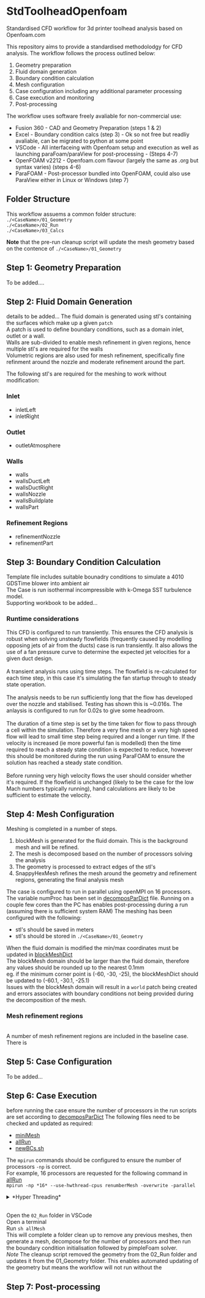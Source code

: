 # StdToolheadOpenfoam
Standardised CFD workflow for 3d printer toolhead analysis based on Openfoam.com

This repository aims to provide a standardised methodolodgy for CFD analysis.
The workflow follows the process outlined below:
1) Geometry preparation
2) Fluid domain generation
3) Boundary condition calculation
4) Mesh configuration
5) Case configuration including any additional parameter processing
6) Case execution and monitoring
7) Post-processing

The workflow uses software freely avaliable for non-commercial use:
* Fusion 360 - CAD and Geometry Preparation (steps 1 & 2)
* Excel - Boundary condition calcs (step 3) - Ok so not free but readliy avaliable, can be migrated to python at some point   
* VSCode - All interfaceing with Openfoam setup and execution as well as launching paraFoam/paraView for post-processing - (Steps 4-7)
* OpenFOAM v2212 - Openfoam.com flavour (largely the same as .org but syntax varies) (steps 4-6)
* ParaFOAM - Post-processor bundled into OpenFOAM, could also use ParaView either in Linux or Windows (step 7)

## Folder Structure
This workflow assuems a common folder structure:
<br>	`./<CaseName>/01_Geometry`
<br> 	`./<CaseName>/02_Run`
<br>	`./<CaseName>/03_Calcs`

**Note** that the pre-run cleanup script will update the mesh geometry based on the contence of `./<CaseName>/01_Geometry` 

## Step 1: Geometry Preparation
To be added....

## Step 2: Fluid Domain Generation
details to be added...
The fluid domain is generated using stl's containing the surfaces which make up a given <code>patch</code>
<br>A patch is used to define boundary conditions, such as a domain inlet, outlet or a wall.
<br>Walls are sub-divided to enable mesh refinement in given regions, hence multiple stl's are required for the walls
<br>Volumetric regions are also used for mesh refinement, specifically fine refinment around the nozzle and moderate refinement around the part.

The following stl's are required for the meshing to work without modification: 

### Inlet
- inletLeft
- inletRight
### Outlet
- outletAtmosphere
### Walls
- walls
- wallsDuctLeft
- wallsDuctRight
- wallsNozzle
- wallsBuildplate
- wallsPart
### Refinement Regions
- refinementNozzle
- refinementPart

## Step 3: Boundary Condition Calculation
Template file includes suitable bounadry conditions to simulate a 4010 GDSTime blower into ambient air
<br>The Case is run isothermal incompressible with k-Omega SST turbulence model.
<br>Supporting workbook to be added... 

### Runtime considerations
This CFD is configured to run transiently. This ensures the CFD analysis is robust when solving unsteady flowfields (frequently caused by modelling opposing jets of air from the ducts) case is run transiently. It also allows the use of a fan pressure curve to determine the expected jet velocities for a given duct design.
<br><br>A transient analysis runs using time steps. The flowfield is re-calculated for each time step, in this case it's simulating the fan startup through to steady state operation.
<br><br>The analysis needs to be run sufficiently long that the flow has developed over the nozzle and stabilised. Testing has shown this is ~0.016s. The anlaysis is configured to run for 0.02s to give some headroom.
<br><br>The duration of a time step is set by the time taken for flow to pass through a cell within the simulation. Therefore a very fine mesh or a very high speed flow will lead to small time step being required and a longer run time. If the velocity is increased (ie more powerful fan is modelled) then the time required to reach a steady state condition is expected to reduce, however this should be monitored during the run using ParaFOAM to ensure the solution has reached a steady state condition.
<br><br>Before running very high velocity flows the user should consider whether it's required. If the flowfield is unchanged (likely to be the case for the low Mach numbers typically running), hand calculations are likely to be sufficient to estimate the velocity. 

## Step 4: Mesh Configuration
Meshing is completed in a number of steps.
1) blockMesh is generated for the fluid domain. This is the background mesh and will be refined.
2) The mesh is decomposed based on the number of processors solving the analysis
3) The geometry is processed to extract edges of the stl's
4) SnappyHexMesh refines the mesh around the geometry and refinement regions, generating the final analysis mesh

The case is configured to run in parallel using openMPI on 16 processors.
The variable numProc has been set in [decomposParDict](./02_Run/system/decomposeParDict) file.
Running on a couple few cores than the PC has enables post-processing during a run (assuming there is sufficient system RAM)
The meshing has been configured with the following:
* stl's should be saved in meters
* stl's should be stored in `./<CaseName>/01_Geometry`

When the fluid domain is modified the min/max coordinates must be updated in [blockMeshDict](./02_Run/system/blockMeshDict)
<br>The blockMesh domain should be larger than the fluid domain, therefore any values should be rounded up to the nearest 0.1mm
<br>eg. if the minimum corner point is (-60, -30, -25), the blockMeshDict should be updated to (-60.1, -30.1, -25.1)
<br>Issues with the blockMesh domain will result in a `world` patch being created and errors associates with boundary conditions not being provided during the decomposition of the mesh.

### Mesh refinement regions
<br> A number of mesh refinement regions are included in the baseline case. There is 

## Step 5: Case Configuration
To be added... 

## Step 6: Case Execution
before running the case ensure the number of processors in the run scripts are set according to [decomposParDict](./02_Run/system/decomposeParDict) 
The following files need to be checked and updated as required:
- [miniMesh](./miniMesh)
- [allRun](./allRun)
- [newBCs.sh](./newBCs.sh)

The `mpirun` commands should be configured to ensure the number of processors `-np` is correct.
<br>For example, 16 processors are requested for the following command in [allRun](./allRun) 
<br>`mpirun -np *16* --use-hwthread-cpus renumberMesh -overwrite -parallel`
<br>
<details>
  <summary>*Hyper Threading*</summary>
<br>The argument <code>--use-hwthread-cpus</code> enables hyper treads to be treated as cores. Typically simulation software runs slower using hyper threading, therefore should be disabled. Trials with this workflow havn't shown a significant impact and since it's expected the user will have a general use PC rather than a workstation, the mpi commands have been structed to use hyper threaded cores.
</details>

<br>Open the `02_Run` folder in VSCode
<br>Open a terminal
<br>Run `sh allMesh`
<br>This will complete a folder clean up to remove any previous meshes, then generate a mesh, decompose for the number of processors and then run the boundary condition initialisation followed by pimpleFoam solver.
<br>*Note* The cleanup script removed the geometry from the 02_Run folder and updates it from the 01_Geometry folder. This enables automated updating of the geometry but means the workflow will not run without the  

## Step 7: Post-processing

